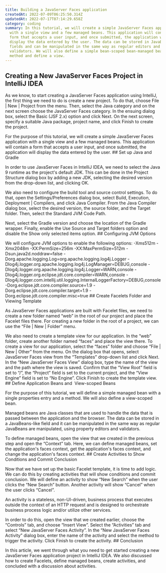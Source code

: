 ```yaml
---
title: Building a JavaServer Faces application
createdAt: 2022-07-09T06:25:50.314Z
updatedAt: 2022-07-17T07:14:29.658Z
category: coding
summary: In this tutorial, we will create a simple JavaServer Faces application
  with a single view and a few managed beans. This application will contain a
  form that accepts a user input, and once submitted, the application will
  display the data entered by the user. The data can be stored in JavaBeans-like
  fields and can be manipulated in the same way as regular editors and
  validators. We will also define a simple bean-scoped bean-managed bean-entry
  method and define a view.
---
```


## Creating a New JavaServer Faces Project in IntelliJ IDEA

As we know, to start creating a JavaServer Faces application using IntelliJ, the first thing we need to do is create a new project. To do that, choose File | New | Project from the menu. Then, select the Java category and on the next screen choose the JavaServer Faces category. In the ensuing dialog box, select the Basic (JSF 2.x) option and click Next. On the next screen, specify a suitable Java package, project name, and click Finish to create the project.

For the purpose of this tutorial, we will create a simple JavaServer Faces application with a single view and a few managed beans. This application will contain a form that accepts a user input, and once submitted, the application will display the data entered by the user. ## Set up Java and Gradle

In order to use JavaServer Faces in IntelliJ IDEA, we need to select the Java 9 runtime as the project's default JDK. This can be done in the Project Structure dialog box by adding a new JDK, selecting the desired version from the drop-down list, and clicking OK.

We also need to configure the build tool and source control settings. To do that, open the Settings/Preferences dialog box, select Build, Execution, Deployment | Compilers, and click Java Compiler. From the Java Compiler dialog box, select the desired version, the source folder, and the Target folder. Then, select the Standard JVM Code Path.

Next, select the Gradle version and choose the location of the Gradle wrapper. Finally, enable the Use Source and Target folders option and disable the Show only selected items option. ## Configuring JVM Options

We will configure JVM options to enable the following options: -Xms512m -Xmx2048m -XX:PermSize=256m -XX:MaxPermSize=512m -Dsun.java2d.noddraw=false -Dorg.apache.logging.Log=org.apache.logging.log4j.Logger -Dlog4j.logger.org.apache.logging.log4j.LogManager=DEBUG,console -Dlog4j.logger.org.apache.logging.log4j.Logger=WARN,console -Dlog4j.logger.org.eclipse.jdt.core.compiler=WARN,console -Dlog4j.logger.com.intellij.util.logging.InternalLoggerFactory=DEBUG,console -Dorg.eclipse.jdt.core.compiler.source=1.9 -Dorg.eclipse.jdt.core.compiler.target=1.9 -Dorg.eclipse.jdt.core.compiler.misc=true ## Create Facelets Folder and Viewing Template

As JavaServer Faces applications are built with Facelet files, we need to create a new folder named “web” in the root of our project and place the Facelet files there. For creating a new folder in the root of a project, we can use the “File | New | Folder” menu.

We also need to create a template view for our application. In the “web” folder, create another folder named “faces” and place the view there. To create a view for our application, select the “faces” folder and choose “File | New | Other” from the menu. On the dialog box that opens, select JavaServer Faces view from the “Templates” drop-down list and click Next. In the “New JavaServer Faces View” dialog box, type the name of the view and the path where the view is saved. Confirm that the “View Root” field is set to “/”, the “Project” field is set to the current project, and the “View Engine” field is set to “No Engine”. Click Finish to create the template view. ## Define Application Beans and  View-scoped Beans

For the purpose of this tutorial, we will define a simple managed bean with a single properties entry and a method. We will also define a view-scoped bean.

Managed beans are Java classes that are used to handle the data that is passed between the application and the browser. The data can be stored in a JavaBeans-like field and it can be manipulated in the same way as regular JavaBeans are manipulated, using property editors and validators.

To define managed beans, open the view that we created in the previous step and open the “Context” tab. Here, we can define managed beans, set the application's faces context, get the application's faces context, and change the application's faces context. ## Create Activities to Show Conditions and Commit Conclusion

Now that we have set up the basic Facelet template, it is time to add logic. We can do this by creating activities that will show conditions and commit conclusion. We will define an activity to show “New Search” when the user clicks the “New Search” button. Another activity will show “Cancel” when the user clicks “Cancel”.

An activity is a stateless, non-UI-driven, business process that executes outside the context of an HTTP request and is designed to orchestrate business process logic and/or utilize other services.

In order to do this, open the view that we created earlier, choose the “Controls” tab, and choose “Insert View”. Select the “Activities” tab and select “New JavaServer Faces Activity”. In the “New JavaServer Faces Activity” dialog box, enter the name of the activity and select the method to trigger the activity. Click Finish to create the activity. ## Conclusion

In this article, we went through what you need to get started creating a new JavaServer Faces application project in IntelliJ IDEA. We also discussed how to create Facelets, define managed beans, create activities, and concluded with a discussion about activities.
